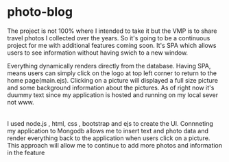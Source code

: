 # photo-blog
The project is not 100% where I intended to take it but the VMP is to share  travel photos I collected over the years. So it's going to be a continuous project for me with additional features coming soon. It's  SPA which allows  users to see information without having swich to a new window. 

Everything dynamically renders directly from the database. Having SPA, means users can simply click on the logo at top left corner to return to the home page(main.ejs). Clicking on a picture will displayed a full size picture and some background information about the pictures. As of right now it's duummy text since my application is hosted  and  running on my local sever not www. 
######
   I used node.js , html, css , bootstrap and ejs to create the UI.  Connneting my application to Mongodb allows me to  insert text and photo data and render everything back to the application when users click on a picture. This approach will allow  me  to continue to add more  photos and information in the feature 
